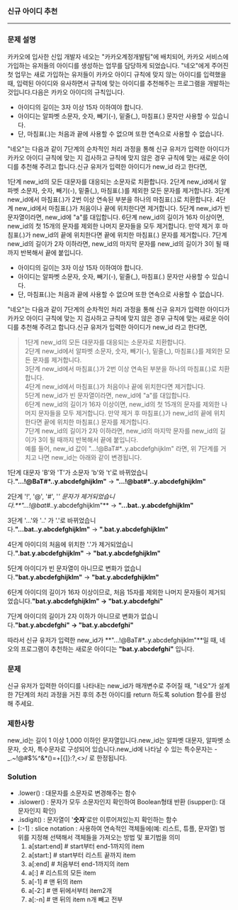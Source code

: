 ### 신규 아이디 추천
***
### 문제 설명
카카오에 입사한 신입 개발자 네오는 "카카오계정개발팀"에 배치되어, 카카오 서비스에 가입하는 유저들의 아이디를 생성하는 업무를 담당하게 되었습니다. "네오"에게 주어진 첫 업무는 새로 가입하는 유저들이 카카오 아이디 규칙에 맞지 않는 아이디를 입력했을 때, 입력된 아이디와 유사하면서 규칙에 맞는 아이디를 추천해주는 프로그램을 개발하는 것입니다.다음은 카카오 아이디의 규칙입니다.
- 아이디의 길이는 3자 이상 15자 이하여야 합니다.
- 아이디는 알파벳 소문자, 숫자, 빼기(-), 밑줄(_), 마침표(.) 문자만 사용할 수 있습니다.
- 단, 마침표(.)는 처음과 끝에 사용할 수 없으며 또한 연속으로 사용할 수 없습니다.

"네오"는 다음과 같이 7단계의 순차적인 처리 과정을 통해 신규 유저가 입력한 아이디가 카카오 아이디 규칙에 맞는 지 검사하고 규칙에 맞지 않은 경우 규칙에 맞는 새로운 아이디를 추천해 주려고 합니다.신규 유저가 입력한 아이디가 new_id 라고 한다면,

1단계 new_id의 모든 대문자를 대응되는 소문자로 치환합니다. 2단계 new_id에서 알파벳 소문자, 숫자, 빼기(-), 밑줄(_), 마침표(.)를 제외한 모든 문자를 제거합니다. 3단계 new_id에서 마침표(.)가 2번 이상 연속된 부분을 하나의 마침표(.)로 치환합니다. 4단계 new_id에서 마침표(.)가 처음이나 끝에 위치한다면 제거합니다. 5단계 new_id가 빈 문자열이라면, new_id에 "a"를 대입합니다. 6단계 new_id의 길이가 16자 이상이면, new_id의 첫 15개의 문자를 제외한 나머지 문자들을 모두 제거합니다. 만약 제거 후 마침표(.)가 new_id의 끝에 위치한다면 끝에 위치한 마침표(.) 문자를 제거합니다. 7단계 new_id의 길이가 2자 이하라면, new_id의 마지막 문자를 new_id의 길이가 3이 될 때까지 반복해서 끝에 붙입니다.
 - 아이디의 길이는 3자 이상 15자 이하여야 합니다.
- 아이디는 알파벳 소문자, 숫자, 빼기(-), 밑줄(_), 마침표(.) 문자만 사용할 수 있습니다.
- 단, 마침표(.)는 처음과 끝에 사용할 수 없으며 또한 연속으로 사용할 수 없습니다.

"네오"는 다음과 같이 7단계의 순차적인 처리 과정을 통해 신규 유저가 입력한 아이디가 카카오 아이디 규칙에 맞는 지 검사하고 규칙에 맞지 않은 경우 규칙에 맞는 새로운 아이디를 추천해 주려고 합니다.신규 유저가 입력한 아이디가 new_id 라고 한다면,

> 1단계 new_id의 모든 대문자를 대응되는 소문자로 치환합니다.    
> 2단계 new_id에서 알파벳 소문자, 숫자, 빼기(-), 밑줄(_), 마침표(.)를 제외한 모든 문자를 제거합니다.    
> 3단계 new_id에서 마침표(.)가 2번 이상 연속된 부분을 하나의 마침표(.)로 치환합니다.    
> 4단계 new_id에서 마침표(.)가 처음이나 끝에 위치한다면 제거합니다.    
> 5단계 new_id가 빈 문자열이라면, new_id에 "a"를 대입합니다.   
> 6단계 new_id의 길이가 16자 이상이면, new_id의 첫 15개의 문자를 제외한 나머지 문자들을 모두 제거합니다. 만약 제거 후 마침표(.)가 new_id의 끝에 위치한다면 끝에 위치한 마침표(.) 문자를 제거합니다.    
> 7단계 new_id의 길이가 2자 이하라면, new_id의 마지막 문자를 new_id의 길이가 3이 될 때까지 반복해서 끝에 붙입니다.   
> 예를 들어, new_id 값이 "...!@BaT#*..y.abcdefghijklm" 라면, 위 7단계를 거치고 나면 new_id는 아래와 같이 변경됩니다.

1단계 대문자 'B'와 'T'가 소문자 'b'와 't'로 바뀌었습니다.**"...!@BaT#*..y.abcdefghijklm"** → **"...!@bat#*..y.abcdefghijklm"**

2단계 '!', '@', '#', '*' 문자가 제거되었습니다.**"...!@bat#*..y.abcdefghijklm"** → **"...bat..y.abcdefghijklm"**

3단계 '...'와 '..' 가 '.'로 바뀌었습니다.**"...bat..y.abcdefghijklm"** → **".bat.y.abcdefghijklm"**

4단계 아이디의 처음에 위치한 '.'가 제거되었습니다.**".bat.y.abcdefghijklm"** → **"bat.y.abcdefghijklm"**

5단계 아이디가 빈 문자열이 아니므로 변화가 없습니다.**"bat.y.abcdefghijklm"** → **"bat.y.abcdefghijklm"**

6단계 아이디의 길이가 16자 이상이므로, 처음 15자를 제외한 나머지 문자들이 제거되었습니다.**"bat.y.abcdefghijklm" → "bat.y.abcdefghi"**

7단계 아이디의 길이가 2자 이하가 아니므로 변화가 없습니다.**"bat.y.abcdefghi" → "bat.y.abcdefghi"**

따라서 신규 유저가 입력한 new_id가 **"...!@BaT#*..y.abcdefghijklm"**일 때, 네오의 프로그램이 추천하는 새로운 아이디는 **"bat.y.abcdefghi"** 입니다.

### 문제

신규 유저가 입력한 아이디를 나타내는 new_id가 매개변수로 주어질 때, "네오"가 설계한 7단계의 처리 과정을 거친 후의 추천 아이디를 return 하도록 solution 함수를 완성해 주세요.

### 제한사항

new_id는 길이 1 이상 1,000 이하인 문자열입니다.new_id는 알파벳 대문자, 알파벳 소문자, 숫자, 특수문자로 구성되어 있습니다.new_id에 나타날 수 있는 특수문자는 -_.~!@#$%^&*()=+[{]}:?,<>/ 로 한정됩니다.

### Solution
- .lower() : 대문자를 소문자로 변경해주는 함수
- .islower() : 문자가 모두 소문자인지 확인하여 Boolean형태 반환 (isupper(): 대문자인지 확인)
- .isdigit() : 문자열이 '**숫자**'로만 이루어져있는지 확인하는 함수
- [:-1] : slice notation : 사용하여 연속적인 객체들에(예: 리스트, 튜플, 문자열) 범위를 지정해 선택해서 객체들을 가져오는 방법 및 표기법을 의미
    1. a[start:end] # start부터 end-1까지의 item
    2. a[start:] # start부터 리스트 끝까지 item
    3. a[:end] # 처음부터 end-1까지의 item
    4. a[:] # 리스트의 모든 item
    5. a[-1] # 맨 뒤의 item
    6. a[-2:] # 맨 뒤에서부터 item2개
    7. a[:-n] # 맨 뒤의 item n개 빼고 전부